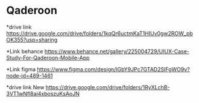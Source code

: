 # Qaderoon
*drive link
https://drive.google.com/drive/folders/1kqQr6uctmKaT1HIUv0gw2ROW_pbOK355?usp=sharing

*Link behance
https://www.behance.net/gallery/225004729/UIUX-Case-Study-For-Qaderoon-Mobile-App

*Link figma
https://www.figma.com/design/IGbY9JPc7GTAD2SIFgWO9v?node-id=489-1461

*drive link New
https://drive.google.com/drive/folders/1RyXLchB-3VT1wNfl8ai4xboszuKsAoJN
